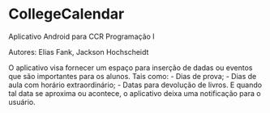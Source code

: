 # CollegeCalendar
Aplicativo Android para CCR Programação I

Autores: Elias Fank, Jackson Hochscheidt

O aplicativo visa fornecer um espaço para inserção de dadas ou eventos que são importantes para os alunos. 
Tais como:
          - Dias de prova;
          - Dias de aula com horário extraordinário;
          - Datas para devolução de livros.
E quando tal data se aproxima ou acontece, o aplicativo deixa uma notificação para o usuário.
